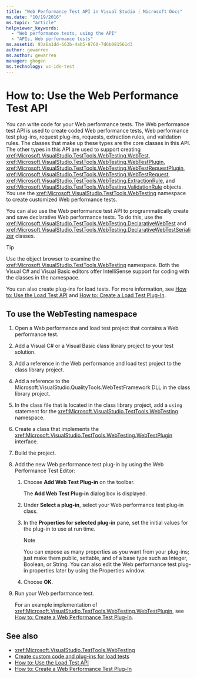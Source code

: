 ```yaml
---
title: "Web Performance Test API in Visual Studio | Microsoft Docs"
ms.date: "10/19/2016"
ms.topic: "article"
helpviewer_keywords:
  - "Web performance tests, using the API"
  - "APIs, Web performance tests"
ms.assetid: 93a6a1dd-663b-4ab5-8760-7d6b081561d3
author: gewarren
ms.author: gewarren
manager: ghogen
ms.technology: vs-ide-test
---
```

# How to: Use the Web Performance Test API

You can write code for your Web performance tests. The Web performance test API is used to create coded Web performance tests, Web performance test plug-ins, request plug-ins, requests, extraction rules, and validation rules. The classes that make up these types are the core classes in this API. The other types in this API are used to support creating <xref:Microsoft.VisualStudio.TestTools.WebTesting.WebTest>, <xref:Microsoft.VisualStudio.TestTools.WebTesting.WebTestPlugin>, <xref:Microsoft.VisualStudio.TestTools.WebTesting.WebTestRequestPlugin>, <xref:Microsoft.VisualStudio.TestTools.WebTesting.WebTestRequest>, <xref:Microsoft.VisualStudio.TestTools.WebTesting.ExtractionRule>, and <xref:Microsoft.VisualStudio.TestTools.WebTesting.ValidationRule> objects. You use the <xref:Microsoft.VisualStudio.TestTools.WebTesting> namespace to create customized Web performance tests.

 You can also use the Web performance test API to programmatically create and save declarative Web performance tests. To do this, use the <xref:Microsoft.VisualStudio.TestTools.WebTesting.DeclarativeWebTest> and <xref:Microsoft.VisualStudio.TestTools.WebTesting.DeclarativeWebTestSerializer> classes.

> [!TIP]
>  Use the object browser to examine the <xref:Microsoft.VisualStudio.TestTools.WebTesting> namespace. Both the Visual C# and Visual Basic editors offer IntelliSense support for coding with the classes in the namespace.

 You can also create plug-ins for load tests. For more information, see [How to: Use the Load Test API](../test/how-to-use-the-load-test-api.md) and [How to: Create a Load Test Plug-In](../test/how-to-create-a-load-test-plug-in.md).

## To use the WebTesting namespace

1.  Open a Web performance and load test project that contains a Web performance test.

2.  Add a Visual C# or a Visual Basic class library project to your test solution.

3.  Add a reference in the Web performance and load test project to the class library project.

4.  Add a reference to the Microsoft.VisualStudio.QualityTools.WebTestFramework DLL in the class library project.

5.  In the class file that is located in the class library project, add a `using` statement for the <xref:Microsoft.VisualStudio.TestTools.WebTesting> namespace.

6.  Create a class that implements the <xref:Microsoft.VisualStudio.TestTools.WebTesting.WebTestPlugin> interface.

7.  Build the project.

8.  Add the new Web performance test plug-in by using the Web Performance Test Editor:

    1.  Choose **Add Web Test Plug-in** on the toolbar.

         The **Add Web Test Plug-in** dialog box is displayed.

    2.  Under **Select a plug-in**, select your Web performance test plug-in class.

    3.  In the **Properties for selected plug-in** pane, set the initial values for the plug-in to use at run time.

        > [!NOTE]
        > You can expose as many properties as you want from your plug-ins; just make them public, settable, and of a base type such as Integer, Boolean, or String. You can also edit the Web performance test plug-in properties later by using the Properties window.

    4.  Choose **OK**.

9. Run your Web performance test.

     For an example implementation of <xref:Microsoft.VisualStudio.TestTools.WebTesting.WebTestPlugin>, see [How to: Create a Web Performance Test Plug-In](../test/how-to-create-a-web-performance-test-plug-in.md).

## See also

- <xref:Microsoft.VisualStudio.TestTools.WebTesting>
- [Create custom code and plug-ins for load tests](../test/create-custom-code-and-plug-ins-for-load-tests.md)
- [How to: Use the Load Test API](../test/how-to-use-the-load-test-api.md)
- [How to: Create a Web Performance Test Plug-In](../test/how-to-create-a-web-performance-test-plug-in.md)